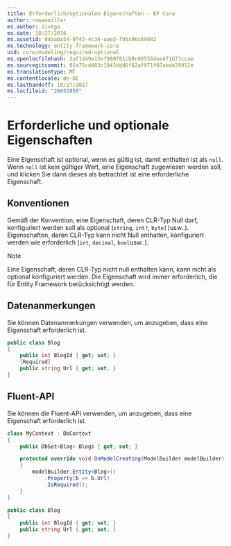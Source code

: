 ```yaml
---
title: Erforderlich/optionalen Eigenschaften - EF Core
author: rowanmiller
ms.author: divega
ms.date: 10/27/2016
ms.assetid: ddaa0a54-9f43-4c34-aae3-f95c96c69842
ms.technology: entity-framework-core
uid: core/modeling/required-optional
ms.openlocfilehash: 2af1d49e12ef980f81cb9c00556dee471673ccae
ms.sourcegitcommit: 01a75cd483c1943ddd6f82af971f07abde20912e
ms.translationtype: MT
ms.contentlocale: de-DE
ms.lasthandoff: 10/27/2017
ms.locfileid: "26052850"
---
```

# <a name="required-and-optional-properties"></a>Erforderliche und optionale Eigenschaften

Eine Eigenschaft ist optional, wenn es gültig ist, damit enthalten ist als `null`. Wenn `null` ist kein gültiger Wert, eine Eigenschaft zugewiesen werden soll, und klicken Sie dann dieses als betrachtet ist eine erforderliche Eigenschaft.

## <a name="conventions"></a>Konventionen

Gemäß der Konvention, eine Eigenschaft, deren CLR-Typ Null darf, konfiguriert werden soll als optional (`string`, `int?`, `byte[]`usw..). Eigenschaften, deren CLR-Typ kann nicht Null enthalten, konfiguriert werden wie erforderlich (`int`, `decimal`, `bool`usw..).

> [!NOTE]  
> Eine Eigenschaft, deren CLR-Typ nicht null enthalten kann, kann nicht als optional konfiguriert werden. Die Eigenschaft wird immer erforderlich, die für Entity Framework berücksichtigt werden.

## <a name="data-annotations"></a>Datenanmerkungen

Sie können Datenanmerkungen verwenden, um anzugeben, dass eine Eigenschaft erforderlich ist.

<!-- [!code-csharp[Main](samples/core/Modeling/DataAnnotations/Samples/Required.cs?highlight=4)] -->
``` csharp
public class Blog
{
    public int BlogId { get; set; }
    [Required]
    public string Url { get; set; }
}
```

## <a name="fluent-api"></a>Fluent-API

Sie können die Fluent-API verwenden, um anzugeben, dass eine Eigenschaft erforderlich ist.

<!-- [!code-csharp[Main](samples/core/Modeling/FluentAPI/Samples/Required.cs?highlight=7,8,9)] -->
``` csharp
class MyContext : DbContext
{
    public DbSet<Blog> Blogs { get; set; }

    protected override void OnModelCreating(ModelBuilder modelBuilder)
    {
        modelBuilder.Entity<Blog>()
            .Property(b => b.Url)
            .IsRequired();
    }
}

public class Blog
{
    public int BlogId { get; set; }
    public string Url { get; set; }
}
```
